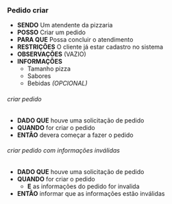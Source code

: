 ### Pedido criar

- **SENDO** Um atendente da pizzaria
- **POSSO** Criar um pedido
- **PARA QUE** Possa concluir o atendimento
- **RESTRIÇÕES** O cliente já estar cadastro no sistema
- **OBSERVAÇÕES** (VAZIO)
- **INFORMAÇÕES** 
  - Tamanho pizza
  - Sabores
  - Bebidas *(OPCIONAL)*

###### *criar pedido*
  - **DADO QUE** houve uma solicitação de pedido
  - **QUANDO** for criar o pedido
  - **ENTÃO** devera começar a fazer o pedido

###### *criar pedido com informações inválidas*
  - **DADO QUE** houve uma solicitação de pedido
  - **QUANDO** for criar o pedido
    - **E** as informações do pedido for invalida
  - **ENTÃO** informar que as informações estão inválidas
